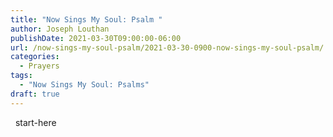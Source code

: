 ```yaml
---
title: "Now Sings My Soul: Psalm "
author: Joseph Louthan
publishDate: 2021-03-30T09:00:00-06:00
url: /now-sings-my-soul-psalm/2021-03-30-0900-now-sings-my-soul-psalm/
categories:
  - Prayers
tags:
  - "Now Sings My Soul: Psalms"
draft: true
---
```

<div style="font-variant: small-caps;">

</div>
&nbsp;
    start-here
